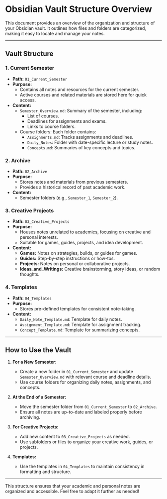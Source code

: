 # Obsidian Vault Structure Overview

This document provides an overview of the organization and structure of your Obsidian vault. It outlines how files and folders are categorized, making it easy to locate and manage your notes.

---

## **Vault Structure**

### **1. Current Semester**

- **Path:** `01_Current_Semester`
- **Purpose:**
    - Contains all notes and resources for the current semester.
    - Active courses and related materials are stored here for quick access.
- **Content:**
    - `Semester_Overview.md`: Summary of the semester, including:
        - List of courses.
        - Deadlines for assignments and exams.
        - Links to course folders.
    - Course folders: Each folder contains:
        - `Assignments.md`: Tracks assignments and deadlines.
        - `Daily_Notes`: Folder with date-specific lecture or study notes.
        - `Concepts.md`: Summaries of key concepts and topics.

### **2. Archive**

- **Path:** `02_Archive`
- **Purpose:**
    - Stores notes and materials from previous semesters.
    - Provides a historical record of past academic work.
- **Content:**
    - Semester folders (e.g., `Semester_1`, `Semester_2`).

### **3. Creative Projects**

- **Path:** `03_Creative_Projects`
- **Purpose:**
    - Houses notes unrelated to academics, focusing on creative and personal interests.
    - Suitable for games, guides, projects, and idea development.
- **Content:**
    - **Games:** Notes on strategies, builds, or guides for games.
    - **Guides:** Step-by-step instructions or how-tos.
    - **Projects:** Notes on personal or collaborative projects.
    - **Ideas_and_Writings:** Creative brainstorming, story ideas, or random thoughts.

### **4. Templates**

- **Path:** `04_Templates`
- **Purpose:**
    - Stores pre-defined templates for consistent note-taking.
- **Content:**
    - `Daily_Note_Template.md`: Template for daily notes.
    - `Assignment_Template.md`: Template for assignment tracking.
    - `Concept_Template.md`: Template for summarizing concepts.

---

## **How to Use the Vault**

1. **For a New Semester:**
    
    - Create a new folder in `01_Current_Semester` and update `Semester_Overview.md` with relevant course and deadline details.
    - Use course folders for organizing daily notes, assignments, and concepts.
2. **At the End of a Semester:**
    
    - Move the semester folder from `01_Current_Semester` to `02_Archive`.
    - Ensure all notes are up-to-date and labeled properly before archiving.
3. **For Creative Projects:**
    
    - Add new content to `03_Creative_Projects` as needed.
    - Use subfolders or files to organize your creative work, guides, or projects.
4. **Templates:**
    
    - Use the templates in `04_Templates` to maintain consistency in formatting and structure.

---

This structure ensures that your academic and personal notes are organized and accessible. Feel free to adapt it further as needed!